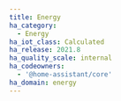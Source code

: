```yaml
---
title: Energy
ha_category:
  - Energy
ha_iot_class: Calculated
ha_release: 2021.8
ha_quality_scale: internal
ha_codeowners:
  - '@home-assistant/core'
ha_domain: energy
---
```

